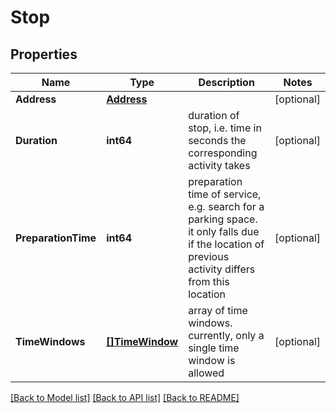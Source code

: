 # Stop

## Properties
Name | Type | Description | Notes
------------ | ------------- | ------------- | -------------
**Address** | [**Address**](Address.md) |  | [optional] 
**Duration** | **int64** | duration of stop, i.e. time in seconds the corresponding activity takes | [optional] 
**PreparationTime** | **int64** | preparation time of service, e.g. search for a parking space. it only falls due if the location of previous activity differs from this location | [optional] 
**TimeWindows** | [**[]TimeWindow**](TimeWindow.md) | array of time windows. currently, only a single time window is allowed | [optional] 

[[Back to Model list]](../README.md#documentation-for-models) [[Back to API list]](../README.md#documentation-for-api-endpoints) [[Back to README]](../README.md)


